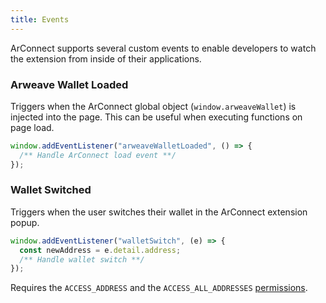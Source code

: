 ```yaml
---
title: Events
---
```


ArConnect supports several custom events to enable developers to watch the extension from inside of their applications.

### Arweave Wallet Loaded

Triggers when the ArConnect global object (`window.arweaveWallet`) is injected into the page. This can be useful when executing functions on page load.

```ts
window.addEventListener("arweaveWalletLoaded", () => {
  /** Handle ArConnect load event **/
});
```

### Wallet Switched

Triggers when the user switches their wallet in the ArConnect extension popup.

```ts
window.addEventListener("walletSwitch", (e) => {
  const newAddress = e.detail.address;
  /** Handle wallet switch **/
});
```

Requires the `ACCESS_ADDRESS` and the `ACCESS_ALL_ADDRESSES` [permissions](#permissions).
